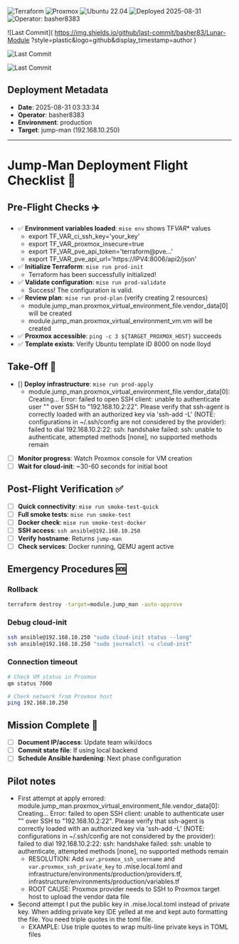 <!-- Infrastructure Status Badges -->
<img src="https://img.shields.io/badge/Terraform-7B42BC?style=plastic&logo=terraform&logoColor=white" alt="Terraform" />
<img src="https://img.shields.io/badge/Proxmox-E57000?style=plastic&logo=proxmox&logoColor=white" alt="Proxmox" />
<img src="https://img.shields.io/badge/Ubuntu_22.04-E95420?style=plastic&logo=ubuntu&logoColor=white" alt="Ubuntu 22.04" />

<!-- Deployment Status -->
<img src="https://img.shields.io/badge/Deployed-2025--08--31-brightgreen?style=plastic&logo=github" alt="Deployed 2025-08-31" />
<img src="https://img.shields.io/badge/Operator-basher8383-blue?style=plastic&logo=github" alt="Operator: basher8383" />

<!-- Alternative: Markdown with line breaks for very long URLs -->

![Last Commit](
https://img.shields.io/github/last-commit/basher83/Lunar-Module
?style=plastic&logo=github&display_timestamp=author
)

<!-- Alternative: Simple HTML badge (most reliable) -->
<img src="https://img.shields.io/github/last-commit/basher83/Lunar-Module?style=plastic&logo=github&display_timestamp=author" alt="Last Commit" />

<!-- Alternative: Reference-style link -->

[Last Commit Badge]: https://img.shields.io/github/last-commit/basher83/Lunar-Module?style=plastic&logo=github&display_timestamp=author

![Last Commit][Last Commit Badge]

## Deployment Metadata

- **Date**: 2025-08-31 03:33:34
- **Operator**: basher8383
- **Environment**: production
- **Target**: jump-man (192.168.10.250)

---

# Jump-Man Deployment Flight Checklist 🚀

## Pre-Flight Checks ✈️

- ✅ **Environment variables loaded**: `mise env` shows TF*VAR*\* values
  - export TF_VAR_ci_ssh_key='your_key'
  - export TF_VAR_proxmox_insecure=true
  - export TF_VAR_pve_api_token='terraform@pve...'
  - export TF_VAR_pve_api_url='https://IPV4:8006/api2/json'
- ✅ **Initialize Terraform**: `mise run prod-init`
  - Terraform has been successfully initialized!
- ✅ **Validate configuration**: `mise run prod-validate`
  - Success! The configuration is valid.
- ✅ **Review plan**: `mise run prod-plan` (verify creating 2 resources)
  - module.jump_man.proxmox_virtual_environment_file.vendor_data[0] will be created
  - module.jump_man.proxmox_virtual_environment_vm.vm will be created
- ✅ **Proxmox accessible**: `ping -c 3 ${TARGET_PROXMOX_HOST}` succeeds
- ✅ **Template exists**: Verify Ubuntu template ID 8000 on node lloyd

## Take-Off 🛫

- [] **Deploy infrastructure**: `mise run prod-apply`
  - module.jump_man.proxmox_virtual_environment_file.vendor_data[0]: Creating... Error: failed to open SSH client: unable to authenticate user "" over SSH to "192.168.10.2:22". Please verify that ssh-agent is correctly loaded with an authorized key via 'ssh-add -L' (NOTE: configurations in ~/.ssh/config are not considered by the provider): failed to dial 192.168.10.2:22: ssh: handshake failed: ssh: unable to authenticate, attempted methods [none], no supported methods remain
- [ ] **Monitor progress**: Watch Proxmox console for VM creation
- [ ] **Wait for cloud-init**: ~30-60 seconds for initial boot

## Post-Flight Verification ✅

- [ ] **Quick connectivity**: `mise run smoke-test-quick`
- [ ] **Full smoke tests**: `mise run smoke-test`
- [ ] **Docker check**: `mise run smoke-test-docker`
- [ ] **SSH access**: `ssh ansible@192.168.10.250`
- [ ] **Verify hostname**: Returns `jump-man`
- [ ] **Check services**: Docker running, QEMU agent active

## Emergency Procedures 🆘

### Rollback

```bash
terraform destroy -target=module.jump_man -auto-approve
```

### Debug cloud-init

```bash
ssh ansible@192.168.10.250 "sudo cloud-init status --long"
ssh ansible@192.168.10.250 "sudo journalctl -u cloud-init"
```

### Connection timeout

```bash
# Check VM status in Proxmox
qm status 7000

# Check network from Proxmox host
ping 192.168.10.250
```

## Mission Complete 🎯

- [ ] **Document IP/access**: Update team wiki/docs
- [ ] **Commit state file**: If using local backend
- [ ] **Schedule Ansible hardening**: Next phase configuration

## Pilot notes

- First attempt at apply errored: module.jump_man.proxmox_virtual_environment_file.vendor_data[0]: Creating... Error: failed to open SSH client: unable to authenticate user "" over SSH to "192.168.10.2:22". Please verify that ssh-agent is correctly loaded with an authorized key via 'ssh-add -L' (NOTE: configurations in ~/.ssh/config are not considered by the provider): failed to dial 192.168.10.2:22: ssh: handshake failed: ssh: unable to authenticate, attempted methods [none], no supported methods remain
  - RESOLUTION: Add `var.proxmox_ssh_username` and `var.proxmox_ssh_private_key` to .mise.local.toml and infrastructure/environments/production/providers.tf, infrastructure/environments/production/variables.tf
  - ROOT CAUSE: Proxmox provider needs to SSH to Proxmox target host to upload the vendor data file
- Second attempt I put the public key in .mise.local.toml instead of private key. When adding private key IDE yelled at me and kept auto formatting the file. You need triple quotes in the toml file.
  - EXAMPLE: Use triple quotes to wrap multi-line private keys in TOML files

